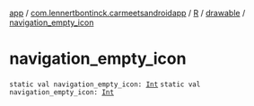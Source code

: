 [app](../../../index.md) / [com.lennertbontinck.carmeetsandroidapp](../../index.md) / [R](../index.md) / [drawable](index.md) / [navigation_empty_icon](./navigation_empty_icon.md)

# navigation_empty_icon

`static val navigation_empty_icon: `[`Int`](https://kotlinlang.org/api/latest/jvm/stdlib/kotlin/-int/index.html)
`static val navigation_empty_icon: `[`Int`](https://kotlinlang.org/api/latest/jvm/stdlib/kotlin/-int/index.html)